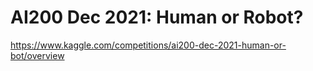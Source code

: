 # AI200 Dec 2021: Human or Robot?
https://www.kaggle.com/competitions/ai200-dec-2021-human-or-bot/overview
